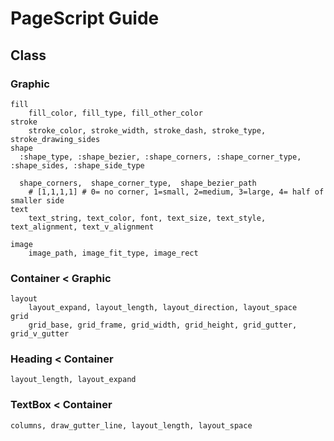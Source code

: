 
# PageScript Guide

## Class

### Graphic
	fill
		fill_color, fill_type, fill_other_color
	stroke
		stroke_color, stroke_width, stroke_dash, stroke_type, stroke_drawing_sides
	shape
	  :shape_type, :shape_bezier, :shape_corners, :shape_corner_type, :shape_sides, :shape_side_type

	  shape_corners,  shape_corner_type,  shape_bezier_path
		# [1,1,1,1] # 0= no corner, 1=small, 2=medium, 3=large, 4= half of smaller side
	text
		text_string, text_color, font, text_size, text_style, text_alignment, text_v_alignment

	image
		image_path, image_fit_type, image_rect

### Container < Graphic
	layout
		layout_expand, layout_length, layout_direction, layout_space
	grid
		grid_base, grid_frame, grid_width, grid_height, grid_gutter, grid_v_gutter

### Heading < Container
	layout_length, layout_expand

### TextBox < Container
	columns, draw_gutter_line, layout_length, layout_space
